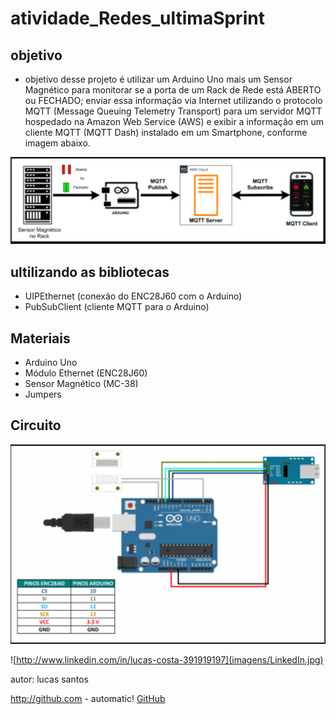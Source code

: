 # atividade_Redes_ultimaSprint
## objetivo

* objetivo desse projeto é utilizar um Arduino Uno mais um Sensor Magnético para monitorar se a porta de um Rack
de Rede está ABERTO ou FECHADO; enviar essa informação via Internet utilizando o protocolo MQTT (Message
Queuing Telemetry Transport) para um servidor MQTT hospedado na Amazon Web Service (AWS) e exibir a informação
em um cliente MQTT (MQTT Dash) instalado em um Smartphone, conforme imagem abaixo.

![img1](/imagens/1.PNG)

## ultilizando as bibliotecas

* UIPEthernet (conexão do ENC28J60 com o Arduino)
* PubSubClient (cliente MQTT para o Arduino)

## Materiais

* Arduino Uno
* Módulo Ethernet (ENC28J60)
* Sensor Magnético (MC-38)
* Jumpers

## Circuito

![img2](imagens/2.PNG)

![http://www.linkedin.com/in/lucas-costa-391919197](imagens/LinkedIn.jpg)


autor: lucas santos

http://github.com - automatic!
[GitHub](http://github.com)
